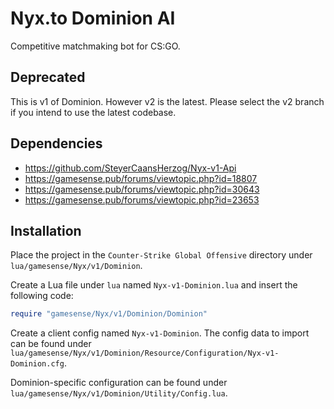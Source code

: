 # Nyx.to Dominion AI
Competitive matchmaking bot for CS:GO.

## Deprecated
This is v1 of Dominion. However v2 is the latest. Please select the v2 branch if you intend to use the latest codebase.

## Dependencies
- https://github.com/SteyerCaansHerzog/Nyx-v1-Api
- https://gamesense.pub/forums/viewtopic.php?id=18807
- https://gamesense.pub/forums/viewtopic.php?id=30643
- https://gamesense.pub/forums/viewtopic.php?id=23653

## Installation
Place the project in the `Counter-Strike Global Offensive` directory under `lua/gamesense/Nyx/v1/Dominion`.

Create a Lua file under `lua` named `Nyx-v1-Dominion.lua` and insert the following code:
```lua
require "gamesense/Nyx/v1/Dominion/Dominion"
```

Create a client config named `Nyx-v1-Dominion`. The config data to import can be found under `lua/gamesense/Nyx/v1/Dominion/Resource/Configuration/Nyx-v1-Dominion.cfg`.

Dominion-specific configuration can be found under `lua/gamesense/Nyx/v1/Dominion/Utility/Config.lua`.
